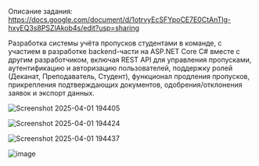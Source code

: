 Описание задания: https://docs.google.com/document/d/1otrvyEcSFYpoCE7E0CtAnTlg-hxyEQ3s8PSZlAkob4s/edit?usp=sharing

Разработка системы учёта пропусков студентами в команде, с участием в разработке backend-части на ASP.NET Core C# вместе с другим разработчиком, включая REST API для управления пропусками, аутентификацию и авторизацию пользователей, поддержку ролей (Деканат, Преподаватель, Студент), функционал продления пропусков, прикрепления подтверждающих документов, одобрения/отклонения заявок и экспорт данных.

![Screenshot 2025-04-01 194405](https://github.com/user-attachments/assets/e05598e2-4bbd-4d84-9a5f-e7f46e5e2857)

![Screenshot 2025-04-01 194424](https://github.com/user-attachments/assets/5f2b54f5-0274-477a-8043-6685daacd821)

![Screenshot 2025-04-01 194437](https://github.com/user-attachments/assets/baf177fe-9958-4345-8182-fbdd9cd25a41)

![image](https://github.com/user-attachments/assets/df25bcf3-1317-4873-9b5a-ea7784ef4bff)
